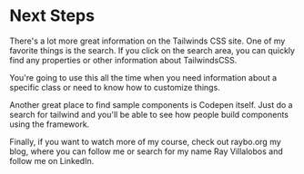 <!-- .slide: data-state="layout-title" class="bg-dark"-->

# Next Steps

> >

There's a lot more great information on the Tailwinds CSS site. One of my favorite things is the search. If you click on the search area, you can quickly find any properties or other information about TailwindsCSS.

You're going to use this all the time when you need information about a specific class or need to know how to customize things.

Another great place to find sample components is Codepen itself. Just do a search for tailwind and you'll be able to see how people build components using the framework.

Finally, if you want to watch more of my course, check out raybo.org my blog, where you can follow me or search for my name Ray Villalobos and follow me on LinkedIn.